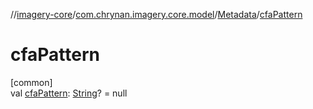 //[imagery-core](../../../index.md)/[com.chrynan.imagery.core.model](../index.md)/[Metadata](index.md)/[cfaPattern](cfa-pattern.md)

# cfaPattern

[common]\
val [cfaPattern](cfa-pattern.md): [String](https://kotlinlang.org/api/latest/jvm/stdlib/kotlin/-string/index.html)? = null
